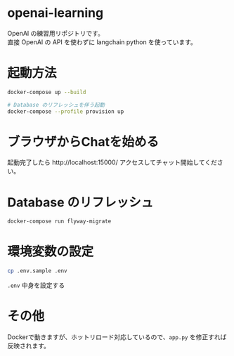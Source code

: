 # openai-learning

OpenAI の練習用リポジトリです。  
直接 OpenAI の API を使わずに langchain python を使っています。

# 起動方法

```bash
docker-compose up --build

# Database のリフレッシュを伴う起動
docker-compose --profile provision up
```

# ブラウザからChatを始める

起動完了したら http://localhost:15000/ アクセスしてチャット開始してください。

# Database のリフレッシュ

```bash
docker-compose run flyway-migrate
```

# 環境変数の設定

```bash
cp .env.sample .env
```

`.env` 中身を設定する

# その他

Dockerで動きますが、ホットリロード対応しているので、`app.py` を修正すれば反映されます。